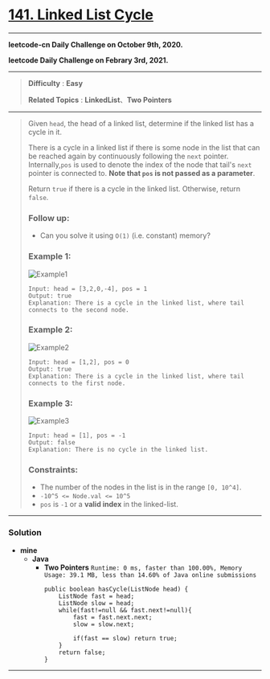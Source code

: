 # [141. Linked List Cycle](https://leetcode.com/problems/linked-list-cycle/)

---

**leetcode-cn Daily Challenge on October 9th, 2020.**

**leetcode Daily Challenge on Febrary 3rd, 2021.**

---

> **Difficulty** : **Easy**
>
> **Related Topics** : **LinkedList**、**Two Pointers**

---


> Given `head`, the head of a linked list, determine if the linked list has a cycle in it.
>
> There is a cycle in a linked list if there is some node in the list that can be reached again by continuously following the `next` pointer.
> Internally,`pos` is used to denote the index of the node that tail's `next` pointer is connected to. **Note that `pos` is not passed as a parameter**.
>
> Return `true` if there is a cycle in the linked list. Otherwise, return `false`.
>
> ### Follow up:
> * Can you solve it using `O(1)` (i.e. constant) memory?
>
> ### Example 1:
> ![Example1](https://assets.leetcode.com/uploads/2018/12/07/circularlinkedlist.png)
> ```
> Input: head = [3,2,0,-4], pos = 1
> Output: true
> Explanation: There is a cycle in the linked list, where tail connects to the second node.
> ```
>
>
> ### Example 2:
> ![Example2](https://assets.leetcode.com/uploads/2018/12/07/circularlinkedlist_test2.png)
> ```
> Input: head = [1,2], pos = 0
> Output: true
> Explanation: There is a cycle in the linked list, where tail connects to the first node.
> ```
>
>
> ### Example 3:
> ![Example3](https://assets.leetcode.com/uploads/2018/12/07/circularlinkedlist_test3.png)
> ```
> Input: head = [1], pos = -1
> Output: false
> Explanation: There is no cycle in the linked list.
> ```
>
> ### Constraints:
> * The number of the nodes in the list is in the range `[0, 10^4]`.
> * `-10^5 <= Node.val <= 10^5`
> * `pos` is `-1` or a **valid index** in the linked-list.

---

###  Solution
* **mine**
  * **Java**
    * **Two Pointers** `Runtime: 0 ms, faster than 100.00%, Memory Usage: 39.1 MB, less than 14.60% of Java online submissions`
      ```
      public boolean hasCycle(ListNode head) {
          ListNode fast = head;
          ListNode slow = head;
          while(fast!=null && fast.next!=null){
              fast = fast.next.next;
              slow = slow.next;

              if(fast == slow) return true;
          }
          return false;
      }
      ```

---
